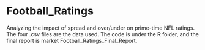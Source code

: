 # Football_Ratings
Analyzing the impact of spread and over/under on prime-time NFL ratings. The four .csv files are the data used. The code is under the R folder, and the final report is market Football_Ratings_Final_Report.

